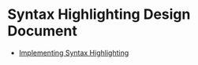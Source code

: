
# Syntax Highlighting Design Document

- [Implementing Syntax Highlighting](https://zackoverflow.dev/writing/implementing-syntax-highlighting)
